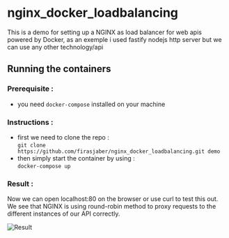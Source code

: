 # nginx_docker_loadbalancing
This is a demo for setting up a NGINX as load balancer for web apis powered by Docker, as an exemple i used fastify nodejs http server but we can use any other technology/api

## Running the containers

### Prerequisite : 
- you need `docker-compose` installed on your machine

### Instructions :
- first we need to clone the repo :  
`git clone https://github.com/firasjaber/nginx_docker_loadbalancing.git demo`
- then simply start the container by using :   
`docker-compose up`

### Result :
Now we can open localhost:80 on the browser or use curl to test this out.
We see that NGINX is using round-robin method to proxy requests to the different instances of our API correctly.  

![Result](https://i.imgur.com/33TOlbX.gif)

